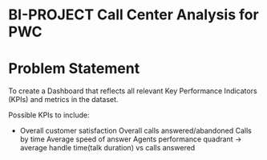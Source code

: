 # BI-PROJECT Call Center Analysis for PWC

# Problem Statement

To create a Dashboard that reflects all relevant Key Performance Indicators (KPIs) and metrics in the dataset.

Possible KPIs to include:

* Overall customer satisfaction
Overall calls answered/abandoned
Calls by time
Average speed of answer
Agents performance quadrant -> average handle time(talk duration) vs calls answered
